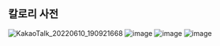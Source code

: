 ## 칼로리 사전
![KakaoTalk_20220610_190921668](https://user-images.githubusercontent.com/84116509/173188547-1f0c1185-e3c5-4cae-86b4-24f2c16d1737.png)
![image](https://user-images.githubusercontent.com/84116509/176989222-5781fe26-654c-40a1-a308-634ceff59b54.png)
![image](https://user-images.githubusercontent.com/84116509/176989225-f4caf216-6cf2-460d-863e-023f29824611.png)
![image](https://user-images.githubusercontent.com/84116509/176989227-8df1afe5-fe81-4c65-af0c-884d40de2525.png)
